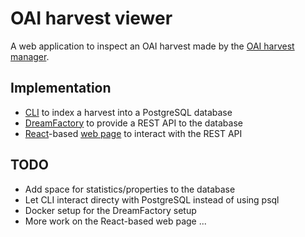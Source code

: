 # OAI harvest viewer
A web application to inspect an OAI harvest made by the [OAI harvest manager](https://github.com/clarin-eric/oai-harvest-viewer.git).

## Implementation

* [CLI](src/main/java/eu/clarin/oai/viewer/Main.java) to index a harvest into a PostgreSQL database
* [DreamFactory](https://www.dreamfactory.com/) to provide a REST API to the database
* [React](https://facebook.github.io/react/index.html)-based [web page](html/index.html) to interact with the REST API

## TODO

* Add space for statistics/properties to the database
* Let CLI interact directy with PostgreSQL instead of using psql
* Docker setup for the DreamFactory setup
* More work on the React-based web page ...